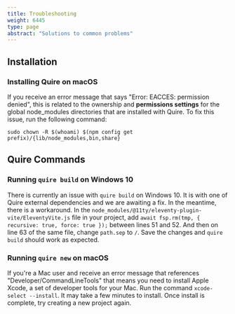 ```yaml
---
title: Troubleshooting
weight: 6445
type: page
abstract: "Solutions to common problems"
---
```


## Installation

### Installing Quire on macOS

If you receive an error message that says "Error: EACCES: permission denied", this is related to the ownership and **permissions settings** for the global node_modules directories that are installed with Quire. To fix this issue, run the following command:

```text
sudo chown -R $(whoami) $(npm config get prefix)/{lib/node_modules,bin,share}
```

## Quire Commands

### Running `quire build` on Windows 10

There is currently an issue with `quire build` on Windows 10. It is with one of Quire external dependencies and we are awaiting a fix. In the meantime, there is a workaround. In the `node_modules/@11ty/eleventy-plugin-vite/EleventyVite.js` file in your project, add `await fsp.rm(tmp, { recursive: true, force: true });` between lines 51 and 52. And then on line 63 of the same file, change `path.sep` to `/`. Save the changes and `quire build` should work as expected.

### Running `quire new` on macOS

If you're a Mac user and receive an error message that references "Developer/CommandLineTools" that means you need to install Apple Xcode, a set of developer tools for your Mac. Run the command `xcode-select --install`. It may take a few minutes to install. Once install is complete, try creating a new project again. 